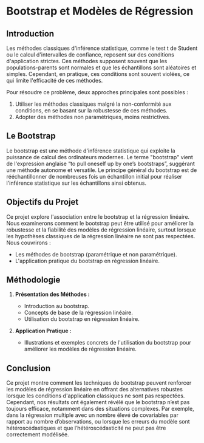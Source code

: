 
# Bootstrap et Modèles de Régression

## Introduction

Les méthodes classiques d'inférence statistique, comme le test t de Student ou le calcul d'intervalles de confiance, reposent sur des conditions d'application strictes. Ces méthodes supposent souvent que les populations-parents sont normales et que les échantillons sont aléatoires et simples. Cependant, en pratique, ces conditions sont souvent violées, ce qui limite l'efficacité de ces méthodes.

Pour résoudre ce problème, deux approches principales sont possibles :
1. Utiliser les méthodes classiques malgré la non-conformité aux conditions, en se basant sur la robustesse de ces méthodes.
2. Adopter des méthodes non paramétriques, moins restrictives.

## Le Bootstrap

Le bootstrap est une méthode d'inférence statistique qui exploite la puissance de calcul des ordinateurs modernes. Le terme "bootstrap" vient de l'expression anglaise “to pull oneself up by one’s bootstraps”, suggérant une méthode autonome et versatile. Le principe général du bootstrap est de rééchantillonner de nombreuses fois un échantillon initial pour réaliser l'inférence statistique sur les échantillons ainsi obtenus.

## Objectifs du Projet

Ce projet explore l'association entre le bootstrap et la régression linéaire. Nous examinerons comment le bootstrap peut être utilisé pour améliorer la robustesse et la fiabilité des modèles de régression linéaire, surtout lorsque les hypothèses classiques de la régression linéaire ne sont pas respectées. Nous couvrirons :
- Les méthodes de bootstrap (paramétrique et non paramétrique).
- L'application pratique du bootstrap en régression linéaire.

## Méthodologie

1. **Présentation des Méthodes :**
   - Introduction au bootstrap.
   - Concepts de base de la régression linéaire.
   - Utilisation du bootstrap en régression linéaire.

2. **Application Pratique :**
   - Illustrations et exemples concrets de l'utilisation du bootstrap pour améliorer les modèles de régression linéaire.

## Conclusion

Ce projet montre comment les techniques de bootstrap peuvent renforcer les modèles de régression linéaire en offrant des alternatives robustes lorsque les conditions d'application classiques ne sont pas respectées. Cependant, nos résultats ont également révélé que le bootstrap n’est pas toujours efficace, notamment dans des situations complexes. Par exemple, dans la régression multiple avec un nombre élevé de covariables par rapport au nombre d’observations, ou lorsque les erreurs du modèle sont hétéroscédastiques et que l’hétéroscédasticité ne peut pas être correctement modélisée.
